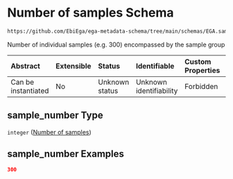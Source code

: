 # Number of samples Schema

```txt
https://github.com/EbiEga/ega-metadata-schema/tree/main/schemas/EGA.sample.json#/properties/sample_grouping/properties/sample_number
```

Number of individual samples (e.g. 300) encompassed by the sample group

| Abstract            | Extensible | Status         | Identifiable            | Custom Properties | Additional Properties | Access Restrictions | Defined In                                                        |
| :------------------ | :--------- | :------------- | :---------------------- | :---------------- | :-------------------- | :------------------ | :---------------------------------------------------------------- |
| Can be instantiated | No         | Unknown status | Unknown identifiability | Forbidden         | Allowed               | none                | [EGA.sample.json*](../out/EGA.sample.json "open original schema") |

## sample_number Type

`integer` ([Number of samples](ega-17-properties-sample-group-descriptor-properties-number-of-samples.md))

## sample_number Examples

```json
300
```
